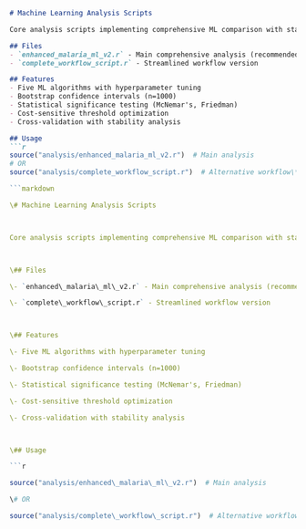 ```markdown
# Machine Learning Analysis Scripts

Core analysis scripts implementing comprehensive ML comparison with statistical rigor.

## Files
- `enhanced_malaria_ml_v2.r` - Main comprehensive analysis (recommended)
- `complete_workflow_script.r` - Streamlined workflow version

## Features
- Five ML algorithms with hyperparameter tuning
- Bootstrap confidence intervals (n=1000)
- Statistical significance testing (McNemar's, Friedman)
- Cost-sensitive threshold optimization
- Cross-validation with stability analysis

## Usage
```r
source("analysis/enhanced_malaria_ml_v2.r")  # Main analysis
# OR
source("analysis/complete_workflow_script.r")  # Alternative workflow\*\*analysis/README.md\*\*:

```markdown

\# Machine Learning Analysis Scripts



Core analysis scripts implementing comprehensive ML comparison with statistical rigor.



\## Files

\- `enhanced\_malaria\_ml\_v2.r` - Main comprehensive analysis (recommended)

\- `complete\_workflow\_script.r` - Streamlined workflow version



\## Features

\- Five ML algorithms with hyperparameter tuning

\- Bootstrap confidence intervals (n=1000)

\- Statistical significance testing (McNemar's, Friedman)

\- Cost-sensitive threshold optimization

\- Cross-validation with stability analysis



\## Usage

```r

source("analysis/enhanced\_malaria\_ml\_v2.r")  # Main analysis

\# OR

source("analysis/complete\_workflow\_script.r")  # Alternative workflow

